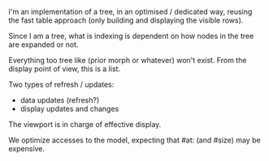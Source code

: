 I'm an implementation of a tree, in an optimised / dedicated way, reusing the fast table approach (only building and displaying the visible rows).

Since I am a tree, what is indexing is dependent on how nodes in the tree are expanded or not.

Everything too tree like (prior morph or whatever) won't exist. From the display point of view, this is a list.

Two types of refresh / updates:
- data updates (refresh?)
- display updates and changes

The viewport is in charge of effective display.

We optimize accesses to the model, expecting that #at: (and #size) may be expensive.